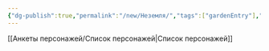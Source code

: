 ```yaml
---
{"dg-publish":true,"permalink":"/new/Неземля/","tags":["gardenEntry"],"noteIcon":"","created":"2025-07-29T10:23:07.005+03:00","updated":"2025-07-28T15:45:34.930+03:00"}
---
```



[[Анкеты персонажей/Список персонажей\|Список персонажей]]